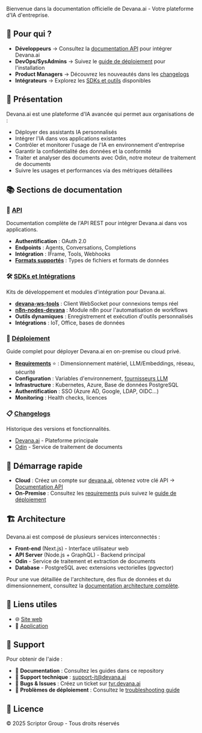 Bienvenue dans la documentation officielle de Devana.ai - Votre plateforme d'IA d'entreprise.

## 🎯 Pour qui ?

- **Développeurs** → Consultez la [documentation API](./api/README.md) pour intégrer Devana.ai
- **DevOps/SysAdmins** → Suivez le [guide de déploiement](./deployment/README.md) pour l'installation
- **Product Managers** → Découvrez les nouveautés dans les [changelogs](./changelogs/)
- **Intégrateurs** → Explorez les [SDKs et outils](./sdks/README.md) disponibles

## 🌟 Présentation

Devana.ai est une plateforme d'IA avancée qui permet aux organisations de :

- Déployer des assistants IA personnalisés
- Intégrer l'IA dans vos applications existantes
- Contrôler et monitorer l'usage de l'IA en environnement d'entreprise
- Garantir la confidentialité des données et la conformité
- Traiter et analyser des documents avec Odin, notre moteur de traitement de documents
- Suivre les usages et performances via des métriques détaillées

## 📚 Sections de documentation

### 📡 [API](./api/README.md)

Documentation complète de l'API REST pour intégrer Devana.ai dans vos applications.

- **Authentification** : OAuth 2.0
- **Endpoints** : Agents, Conversations, Completions
- **Intégration** : IFrame, Tools, Webhooks
- **[Formats supportés](./api/reference/supported-formats.md)** : Types de fichiers et formats de données

### 🛠️ [SDKs et Intégrations](./sdks/README.md)

Kits de développement et modules d'intégration pour Devana.ai.

- **[devana-ws-tools](./sdks/devana-ws-tools.md)** : Client WebSocket pour connexions temps réel
- **[n8n-nodes-devana](./sdks/n8n-nodes-devana.md)** : Module n8n pour l'automatisation de workflows
- **Outils dynamiques** : Enregistrement et exécution d'outils personnalisés
- **Intégrations** : IoT, Office, bases de données

### 🚀 [Déploiement](./deployment/README.md)

Guide complet pour déployer Devana.ai en on-premise ou cloud privé.

- **[Requirements](./deployment/requirements.md)** ⭐ : Dimensionnement matériel, LLM/Embeddings, réseau, sécurité
- **Configuration** : Variables d'environnement, [fournisseurs LLM](./deployment/configuration/llm-providers.md)
- **Infrastructure** : Kubernetes, Azure, Base de données PostgreSQL
- **Authentification** : SSO (Azure AD, Google, LDAP, OIDC...)
- **Monitoring** : Health checks, licences

### 📋 [Changelogs](./changelogs/)

Historique des versions et fonctionnalités.

- [Devana.ai](./changelogs/devana/README.md) - Plateforme principale
- [Odin](./changelogs/odin/README.md) - Service de traitement de documents

## 🚀 Démarrage rapide

- **Cloud** : Créez un compte sur [devana.ai](https://www.devana.ai), obtenez votre clé API → [Documentation API](./api/README.md)
- **On-Premise** : Consultez les [requirements](./deployment/requirements.md) puis suivez le [guide de déploiement](./deployment/README.md)

## 🏗️ Architecture

Devana.ai est composé de plusieurs services interconnectés :

- **Front-end** (Next.js) - Interface utilisateur web
- **API Server** (Node.js + GraphQL) - Backend principal
- **Odin** - Service de traitement et extraction de documents
- **Database** - PostgreSQL avec extensions vectorielles (pgvector)

Pour une vue détaillée de l'architecture, des flux de données et du dimensionnement, consultez la [documentation architecture complète](./deployment/architecture.md).

## 🔗 Liens utiles

- 🌐 [Site web](https://www.devana.ai)
- 📱 [Application](https://app.devana.ai)

## 💬 Support

Pour obtenir de l'aide :

- 📖 **Documentation** : Consultez les guides dans ce repository
- 📧 **Support technique** : support-it@devana.ai
- 🐛 **Bugs & Issues** : Créez un ticket sur [tyr.devana.ai](https://tyr.devana.ai)
- 🔧 **Problèmes de déploiement** : Consultez le [troubleshooting guide](./deployment/troubleshooting/common-issues.md)

## 📄 Licence

© 2025 Scriptor Group - Tous droits réservés
